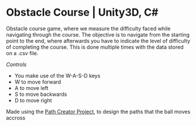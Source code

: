# Obstacle Course | Unity3D, C#
Obstacle course game, where we measure the difficulty faced while navigating through the course.
The objective is to navigate from the starting point to the end, where afterwards you have to indicate the level of difficulty of completing the course. This is done multiple times with the data stored on a .csv file.

*Controls*
- You make use of the W-A-S-D keys
- W to move forward
- A to move left
- S to move backwards
- D to move right

Made using the [Path Creator Project](https://github.com/SebLague/Path-Creator), to design the paths that the ball moves accross
